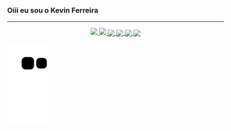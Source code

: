 ### Oiii eu sou o Kevin Ferreira
---
<div  align="center">
  <a href="https://github.com/kevinLyf">
  <img height="160em" src="https://github-readme-stats.vercel.app/api?username=kevinLyf&show_icons=true&theme=tokyonight&include_all_commits=true&count_private=true"/>
  <img height="160em" src="https://github-readme-stats.vercel.app/api/top-langs/?username=kevinLyf&layout=compact&langs_count=7&theme=tokyonight"/>   
  <img align="center"   src="https://img.shields.io/badge/javascript-%23323330.svg?style=for-the-badge&logo=javascript&logoColor=%23F7DF1E">
  <img align="center"   src="https://img.shields.io/badge/bootstrap-%23563D7C.svg?style=for-the-badge&logo=bootstrap&logoColor=white">
  <img align="center"   src="https://img.shields.io/badge/html5-%23E34F26.svg?style=for-the-badge&logo=html5&logoColor=white">
  <img align="center"   src="https://img.shields.io/badge/css3-%231572B6.svg?style=for-the-badge&logo=css3&logoColor=white">
</div>
  
![Snake animation](https://github.com/rafaballerini/rafaballerini/blob/output/github-contribution-grid-snake.svg)
